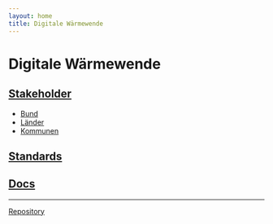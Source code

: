 ```yaml
---
layout: home
title: Digitale Wärmewende
---
```


# Digitale Wärmewende

## [Stakeholder](/stakeholder/)
- [Bund](/stakeholder/bund/)
- [Länder](/stakeholder/laender/)
- [Kommunen](/stakeholder/kommunen/)

## [Standards](/standards/)

## [Docs](/docs/)

---
[Repository](https://github.com/Digitale-Waermewende/Digitale-Waermewende)